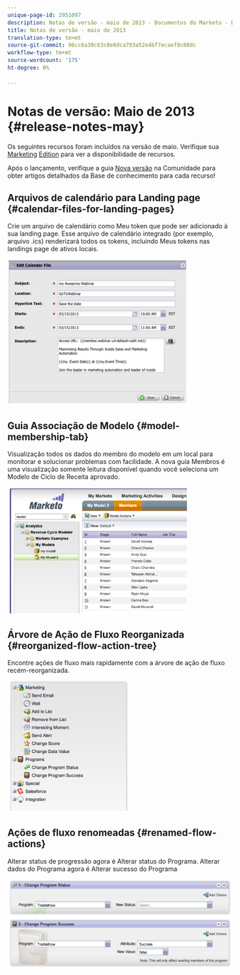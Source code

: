 ```yaml
---
unique-page-id: 2951097
description: Notas de versão - maio de 2013 - Documentos do Marketo - Documentação do produto
title: Notas de versão - maio de 2013
translation-type: tm+mt
source-git-commit: 96cc6a30c63c8e8dca793a52e4bf7ecaef8c08dc
workflow-type: tm+mt
source-wordcount: '175'
ht-degree: 0%

---
```



# Notas de versão: Maio de 2013 {#release-notes-may}

Os seguintes recursos foram incluídos na versão de maio. Verifique sua [Marketing](http://docs.marketo.com/display/docs/assets/pricing.php) [Edition](http://docs.marketo.com/display/docs/assets/pricing.php) para ver a disponibilidade de recursos.

Após o lançamento, verifique a guia [Nova versão](release-notes-december-2013.md) na Comunidade para obter artigos detalhados da Base de conhecimento para cada recurso!

## Arquivos de calendário para Landing page {#calendar-files-for-landing-pages}

Crie um arquivo de calendário como Meu token que pode ser adicionado à sua landing page. Esse arquivo de calendário integrado (por exemplo, arquivo .ics) renderizará todos os tokens, incluindo Meus tokens nas landings page de ativos locais.

![](assets/image2014-9-22-16-3a3-3a18.png)

## Guia Associação de Modelo {#model-membership-tab}

Visualização todos os dados do membro do modelo em um local para monitorar e solucionar problemas com facilidade. A nova guia Membros é uma visualização somente leitura disponível quando você seleciona um Modelo de Ciclo de Receita aprovado.

![](assets/image2014-9-22-16-3a3-3a33.png)

## Árvore de Ação de Fluxo Reorganizada {#reorganized-flow-action-tree}

Encontre ações de fluxo mais rapidamente com a árvore de ação de fluxo recém-reorganizada.

![](assets/image2014-9-22-16-3a3-3a58.png)

## Ações de fluxo renomeadas {#renamed-flow-actions}

Alterar status de progressão agora é Alterar status do Programa. Alterar dados do Programa agora é Alterar sucesso do Programa

![](assets/image2014-9-22-16-3a4-3a17.png)

